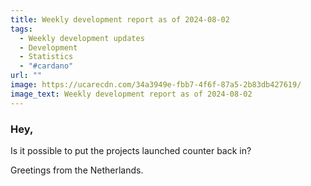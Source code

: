 ```yaml
---
title: Weekly development report as of 2024-08-02
tags:
  - Weekly development updates
  - Development
  - Statistics
  - "#cardano"
url: ""
image: https://ucarecdn.com/34a3949e-fbb7-4f6f-87a5-2b83db427619/
image_text: Weekly development report as of 2024-08-02
---
```


### Hey,

Is it possible to put the projects launched counter back in?

Greetings from the Netherlands.
